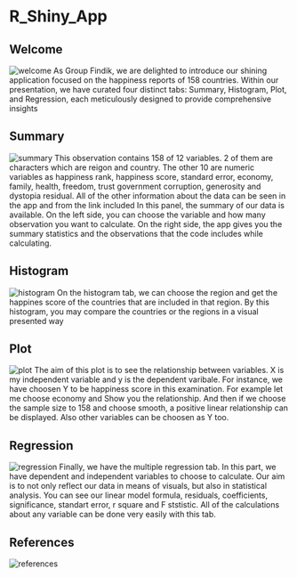 # R_Shiny_App
## Welcome
![welcome](https://github.com/sidaryuk/R_Shiny_App/assets/161333970/1b403900-0ec8-47f4-b41b-31c276965d43)
As Group Findik, we are delighted to introduce our shining application focused on the happiness reports of 158 countries. Within our presentation, we have curated four distinct tabs: Summary, Histogram, Plot, and Regression, each meticulously designed to provide comprehensive insights
## Summary
![summary](https://github.com/sidaryuk/R_Shiny_App/assets/161333970/f5d28a02-0517-463b-b590-c46e2f5aad44)
This observation contains 158 of 12 variables. 2 of them are characters which are reigon and country. The other 10 are numeric variables as happiness rank, happiness score, standard error, economy, family, health, freedom, trust government corruption, generosity and dystopia residual. All of the other information about the data can be seen in the app and from the link included 
In this panel, the summary of our data is available. On the left side, you can choose the variable and how many observation you want to calculate. On the right side, the app gives you the summary statistics and the observations that the code includes while calculating.
## Histogram
![histogram](https://github.com/sidaryuk/R_Shiny_App/assets/161333970/12d9dfc3-16b2-4ad4-89b4-c5758e72d852)
On the histogram tab, we can choose the region and get the happines score of the countries that are included in that region. By this histogram, you may compare the countries or the regions in a visual presented way
## Plot
![plot](https://github.com/sidaryuk/R_Shiny_App/assets/161333970/2604bc3f-ce98-4c80-821d-45e7c8540ab0)
The aim of this plot is to see the relationship between variables. X is my independent variable and y is the dependent varibale. For instance, we have choosen Y to be happiness score in this examination. For example let me choose economy and Show you the relationship. And then if we choose the sample size to 158 and choose smooth, a positive linear relationship can be displayed. Also other variables can be choosen as Y too.
## Regression
![regression](https://github.com/sidaryuk/R_Shiny_App/assets/161333970/8394b326-e035-4dda-beab-bdca5d869372)
Finally, we have the multiple regression tab. In this part, we have dependent and independent variables to choose to calculate. Our aim is to not only reflect our data in means of visuals, but also in statistical analysis. You can see our linear model formula, residuals, coefficients, significance, standart error, r square and F ststistic. All of the calculations about any variable can be done very easily with this tab.
## References
![references](https://github.com/sidaryuk/R_Shiny_App/assets/161333970/36aa8f21-0139-490c-9eaa-b87971356637)






